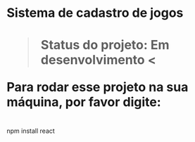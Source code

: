 <h1> Sistema de cadastro de jogos<h1>


>Status do projeto: Em desenvolvimento <

Para rodar esse projeto na sua máquina, por favor digite:

#
npm install react
#

